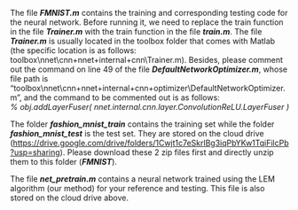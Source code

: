 The file **_FMNIST.m_** contains the training and corresponding testing code for the neural network. Before running it, we need to replace the train function in the file **_Trainer.m_** with the train function in the file **_train.m_**. The file **_Trainer.m_** is usually located in the toolbox folder that comes with Matlab (the specific location is as follows: toolbox\nnet\cnn\+nnet\+internal\+cnn\Trainer.m). Besides, please comment out the command on line 49 of the file **_DefaultNetworkOptimizer.m_**, whose file path is “toolbox\nnet\cnn\+nnet\+internal\+cnn\+optimizer\DefaultNetworkOptimizer.m”, and the command to be commented out is as follows:  
_% obj.addLayerFuser( nnet.internal.cnn.layer.ConvolutionReLU.LayerFuser )_

The folder **_fashion_mnist_train_** contains the training set while the folder **_fashion_mnist_test_** is the test set. They are stored on the cloud drive (https://drive.google.com/drive/folders/1Cwjt1c7eSkrlBg3iqPbYKw1TqiFilcPb?usp=sharing). Please download these 2 zip files first and directly unzip them to this folder (**_FMNIST_**). 

The file **_net_pretrain.m_** contains a neural network trained using the LEM algorithm (our method) for your reference and testing. This file is also stored on the cloud drive above.
